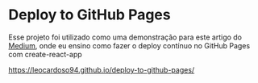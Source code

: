# Deploy to GitHub Pages

Esse projeto foi utilizado como uma demonstração para este artigo do [Medium](https://medium.com/trainingcenter/utilizando-travis-ci-para-fazer-continuous-deployment-de-suas-aplica%C3%A7%C3%B5es-no-github-pages-e86c6b55cba1), onde eu ensino como fazer o deploy contínuo no GitHub Pages com create-react-app

https://leocardoso94.github.io/deploy-to-github-pages/
